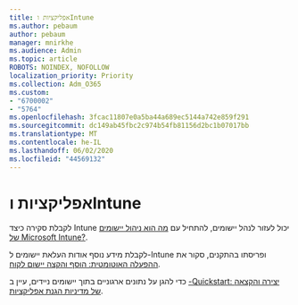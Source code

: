 ```yaml
---
title: אפליקציות וIntune
ms.author: pebaum
author: pebaum
manager: mnirkhe
ms.audience: Admin
ms.topic: article
ROBOTS: NOINDEX, NOFOLLOW
localization_priority: Priority
ms.collection: Adm_O365
ms.custom:
- "6700002"
- "5764"
ms.openlocfilehash: 3fcac11807e0a5ba44a689ec5144a742e859f291
ms.sourcegitcommit: dc149ab45fbc2c974b54fb81156d2bc1b07017bb
ms.translationtype: MT
ms.contentlocale: he-IL
ms.lasthandoff: 06/02/2020
ms.locfileid: "44569132"
---
```

# <a name="apps-and-intune"></a>אפליקציות וIntune

לקבלת סקירה כיצד Intune יכול לעזור לנהל יישומים, להתחיל עם [מה הוא ניהול יישומים של Microsoft Intune?](https://docs.microsoft.com/mem/intune/apps/app-management).

לקבלת מידע נוסף אודות העלאת יישומים ל-Intune ופריסתו בהתקנים, סקור את [ההפעלה האוטומטית: הוסף והקצה יישום לקוח](https://docs.microsoft.com/mem/intune/apps/quickstart-add-assign-app).

כדי להגן על נתונים ארגוניים בתוך יישומים ניידים, עיין ב [-Quickstart: יצירה והקצאה של מדיניות הגנת אפליקציות](https://docs.microsoft.com/mem/intune/apps/quickstart-create-assign-app-policy).